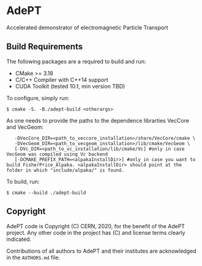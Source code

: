 <!--
SPDX-FileCopyrightText: 2020 CERN
SPDX-License-Identifier: CC-BY-4.0
-->

# AdePT

Accelerated demonstrator of electromagnetic Particle Transport

## Build Requirements

The following packages are a required to build and run:

- CMake >= 3.18
- C/C++ Compiler with C++14 support
- CUDA Toolkit (tested 10.1, min version TBD)

To configure, simply run:

```console
$ cmake -S. -B./adept-build <otherargs>
```
As <otherargs> one needs to provide the paths to the dependence librarties VecCore and VecGeom:
```console
   -DVecCore_DIR=<path_to_veccore_installation>/share/VecCore/cmake \
   -DVecGeom_DIR=<path_to_vecgeom_installation>/lib/cmake/VecGeom \
   [-DVc_DIR=<path_to_vc_installation/lib/cmake/Vc] #only in case VecGeom was compiled using Vc backend
   [-DCMAKE_PREFIX_PATH=<alpakaInstallDir>] #only in case you want to build FisherPrice_Alpaka. <alpakaInstallDir> should point at the folder in which "include/alpaka/" is found.
```

To build, run:

```console
$ cmake --build ./adept-build
```

## Copyright

AdePT code is Copyright (C) CERN, 2020, for the benefit of the AdePT project.
Any other code in the project has (C) and license terms clearly indicated.

Contributions of all authors to AdePT and their institutes are acknowledged in
the `AUTHORS.md` file.
